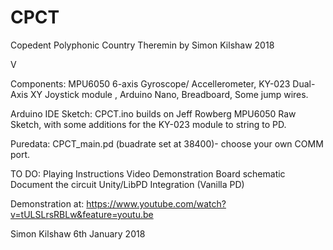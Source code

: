 # CPCT
Copedent Polyphonic Country Theremin by Simon Kilshaw 2018

V

Components: MPU6050 6-axis Gyroscope/ Accellerometer, KY-023 Dual-Axis XY Joystick module , Arduino Nano, Breadboard,  Some jump wires.

Arduino IDE Sketch: CPCT.ino builds on Jeff Rowberg MPU6050 Raw Sketch, with some additions for the KY-023 module to string to PD.

Puredata: CPCT_main.pd (buadrate set at 38400)- choose your own COMM port.

TO DO: 
Playing Instructions
Video Demonstration
Board schematic
Document the circuit
Unity/LibPD Integration (Vanilla PD)


Demonstration at: https://www.youtube.com/watch?v=tULSLrsRBLw&feature=youtu.be

Simon Kilshaw
6th January 2018

